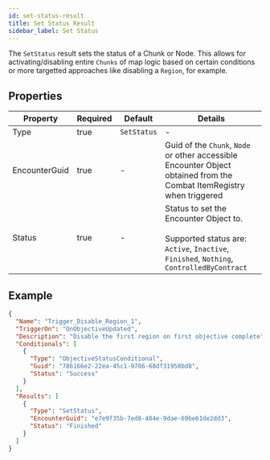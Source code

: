 ```yaml
---
id: set-status-result
title: Set Status Result
sidebar_label: Set Status
---
```


The `SetStatus` result sets the status of a Chunk or Node. This allows for activating/disabling entire `Chunks` of map logic based on certain conditions or more targetted approaches like disabling a `Region`, for example.

## Properties

| Property      | Required | Default     | Details                                                                                                                                     |
| ------------- | -------- | ----------- | ------------------------------------------------------------------------------------------------------------------------------------------- |
| Type          | true     | `SetStatus` | -                                                                                                                                           |
| EncounterGuid | true     | -           | Guid of the `Chunk`, `Node` or other accessible Encounter Object obtained from the Combat ItemRegistry when triggered                       |
| Status        | true     | -           | Status to set the Encounter Object to.<br /><br />Supported status are: `Active`, `Inactive`, `Finished`, `Nothing`, `ControlledByContract` |

## Example

```json
{
  "Name": "Trigger_Disable_Region_1",
  "TriggerOn": "OnObjectiveUpdated",
  "Description": "Disable the first region on first objective complete",
  "Conditionals": [
    {
      "Type": "ObjectiveStatusConditional",
      "Guid": "786166e2-22ea-45c1-9786-68df31958bd8",
      "Status": "Success"
    }
  ],
  "Results": [
    {
      "Type": "SetStatus",
      "EncounterGuid": "e7e9f35b-7ed8-404e-9dae-69be61de2dd3",
      "Status": "Finished"
    }
  ]
}
```

